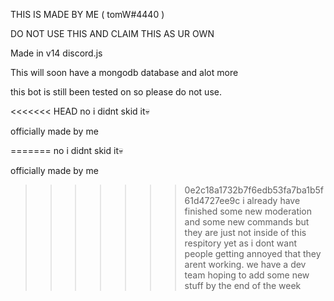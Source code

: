 THIS IS MADE BY ME ( tomW#4440 )

DO NOT USE THIS AND CLAIM THIS AS UR OWN

Made in v14 discord.js

This will soon have a mongodb database and alot more

this bot is still been tested on so please do not use.

<<<<<<< HEAD
no i didnt skid it💀

officially made by me

=======
no i didnt skid it💀 

officially made by me


>>>>>>> 0e2c18a1732b7f6edb53fa7ba1b5f61d4727ee9c
i already have finished some new moderation and some new commands but they are just not inside of this respitory yet as i dont want people getting annoyed that they arent working. we have a dev team hoping to add some new stuff by the end of the week